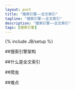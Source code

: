 ```yaml
---
layout: post
title: "搜索引擎——全文索引"
tagline: "搜索引擎——全文索引"
description: "搜索引擎——全文索引"
tags: [搜索引擎]
---
```

{% include JB/setup %}

##搜索引擎架构

##什么是全文索引

##爬虫

##难点